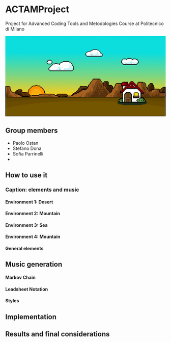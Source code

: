 # ACTAMProject
Project for Advanced Coding Tools and Metodologies Course at Politecnico di Milano
<p align="center"><img width="1280" src="https://github.com/Pox17/ACTAMProject/blob/main/GitAssets/casaPIXEL.png"></p>

## Group members
- Paolo Ostan
- Stefano Dona
- Sofia Parrinelli
- 

## How to use it

### Caption: elements and music

#### Environment 1: Desert

#### Environment 2: Mountain

#### Environment 3: Sea

#### Environment 4: Mountain

#### General elements

## Music generation 

#### Markov Chain
#### Leadsheet Notation
#### Styles

## Implementation

## Results and final considerations


